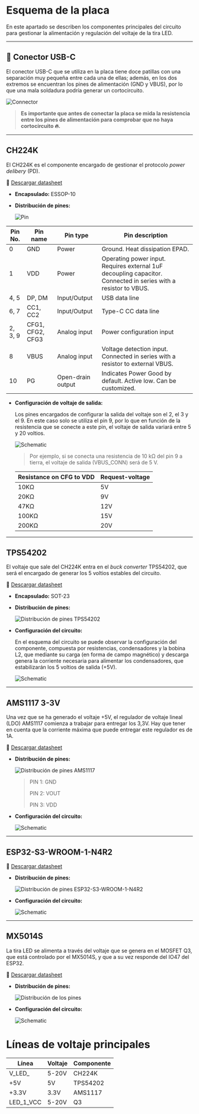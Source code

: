 # Esquema de la placa

En este apartado se describen los componentes principales del circuito para gestionar la alimentación y regulación del voltaje de la tira LED.

---

## 🔌 Conector USB-C

El conector USB-C que se utiliza en la placa tiene doce patillas con una separación muy pequeña entre cada una de ellas; además, en los dos extremos se encuentran los pines de alimentación (GND y VBUS), por lo que una mala soldadura podría generar un cortocircuito. 

![Connector](/images/footprint_USB.png)

> **Es importante que antes de conectar la placa se mida la resistencia entre los pines de alimentación para comprobar que no haya cortocircuito 🔥.**

---

## CH224K

El CH224K es el componente encargado de gestionar el protocolo *power delibery* (PD).

📄 [Descargar datasheet](https://github.com/makespacemadrid/cheap-wled-controller/blob/main/datasheet/ch224k.pdf)

- **Encapsulado:** ESSOP-10
- **Distribución de pines:**

  ![Pin](/images/ch224k_pin.png)



| Pin No.     | Pin name | Pin type          | Pin description                                                                 |
|-------------|----------|-------------------|----------------------------------------------------------------------------------|
| 0           | GND      | Power             | Ground. Heat dissipation EPAD.                                                  |
| 1           | VDD      | Power             | Operating power input. Requires external 1uF decoupling capacitor. Connected in series with a resistor to VBUS. |
| 4, 5        | DP, DM   | Input/Output      | USB data line                                                                   |
| 6, 7        | CC1, CC2 | Input/Output      | Type-C CC data line                                                             |
| 2, 3, 9     | CFG1, CFG2, CFG3 | Analog input     | Power configuration input                                                       |
| 8           | VBUS     | Analog input      | Voltage detection input. Connected in series with a resistor to external VBUS.  |
| 10          | PG       | Open-drain output | Indicates Power Good by default. Active low. Can be customized.                |


- **Configuración de voltaje de salida:**

  Los pines encargados de  configurar la salida del voltaje son el 2, el 3 y el 9. En este caso solo se utiliza el pin 9, por lo que en función de la resistencia que se conecte a este pin, el voltaje de salida variará entre 5 y 20 voltios.

  ![Schematic](/images/ch224k_david_schematic.png)

   >Por ejemplo, si se conecta una resistencia de 10 kΩ del pin 9 a tierra, el voltaje de salida (VBUS_CONN) será de 5 V.

  | Resistance on CFG to VDD | Request-voltage |
  |--------------------------|-----------------|
  | 10KΩ                     | 5V              |
  | 20KΩ                     | 9V              |
  | 47KΩ                     | 12V             |
  | 100KΩ                    | 15V             |
  | 200KΩ                    | 20V             |


---
## TPS54202

El voltaje que sale del CH224K entra en el *buck converter* TPS54202, que será el encargado de generar los 5 voltios estables del circuito.

📄 [Descargar datasheet](/datasheet/tps54202.pdf)

- **Encapsulado:** SOT-23
  
- **Distribución de pines:**

  ![Distribución de pines TPS54202](/images/tps54202_pin.png)

- **Configuración del circuito:**
  
  En el esquema del circuito se puede observar la configuración del componente, compuesta por resistencias, condensadores y la bobina L2, que mediante su carga (en forma de campo magnético) y descarga genera la corriente necesaria para alimentar los condensadores, que estabilizarán los 5 voltios de salida (+5V).

  ![Schematic](/images/tps54202ddc.png)

---
## AMS1117 3-3V

Una vez que se ha generado el voltaje +5V, el regulador de voltaje lineal (LDO) AMS1117 comienza a trabajar para entregar los 3,3V. Hay que tener en cuenta que la corriente máxima que puede entregar este regulador es de 1A. 

📄 [Descargar datasheet](/datasheet/ams1117.pdf)

- **Distribución de pines:**

  ![Distribución de pines AMS1117](/images/ams1117_pin.png)

  > PIN 1: GND
  >
  > PIN 2: VOUT
  >
  > PIN 3: VDD

- **Configuración del circuito:**
  
  ![Schematic](/images/AMS1117.png)

---
## ESP32-S3-WROOM-1-N4R2

📄 [Descargar datasheet](/datasheet/esp32-s3.pdf)

- **Distribución de pines:**

  ![Distribución de pines ESP32-S3-WROOM-1-N4R2](/images/esp32_pin.png)

- **Configuración del circuito:**
  
  ![Schematic](/images/esp32_schematic.png)


---
## MX5014S

 La tira LED se alimenta a través del voltaje que se genera en el MOSFET Q3, que está controlado por el MX5014S, y que a su vez responde del IO47 del ESP32.

📄 [Descargar datasheet](/datasheet/mx5014s.pdf)

- **Distribución de pines:**
  
  ![Distribución de los pines](/images/mx5014s_pin.png)

- **Configuración del circuito:**
  
  ![Schematic](/images/mx5014s_schematic.png)

# Líneas de voltaje principales

|Línea|Voltaje|Componente|
|-----|-------|----------|
|V_LED_|5-20V|CH224K|
|+5V|5V|TPS54202|
|+3.3V|3.3V|AMS1117|
|LED_1_VCC|5-20V|Q3